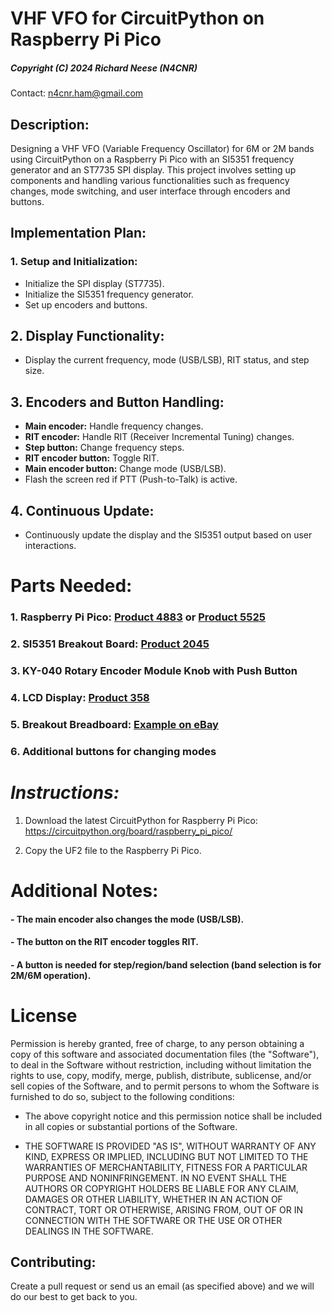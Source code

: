 # VHF VFO for CircuitPython on Raspberry Pi Pico
##### Copyright (C) 2024 Richard Neese (N4CNR)
Contact: n4cnr.ham@gmail.com



## Description:
 Designing a VHF VFO (Variable Frequency Oscillator) for 6M or 2M bands using CircuitPython on a Raspberry Pi Pico with an SI5351 frequency generator and an ST7735 SPI display. This project involves setting up components and handling various functionalities such as frequency changes, mode switching, and user interface through encoders and buttons.

## Implementation Plan:
### 1. Setup and Initialization:
- Initialize the SPI display (ST7735).
- Initialize the SI5351 frequency generator.
- Set up encoders and buttons.

## 2. Display Functionality:
- Display the current frequency, mode (USB/LSB), RIT status, and step size.

## 3. Encoders and Button Handling:
- **Main encoder:** Handle frequency changes.
- **RIT encoder:** Handle RIT (Receiver Incremental Tuning) changes.
- **Step button:** Change frequency steps.
- **RIT encoder button:** Toggle RIT.
- **Main encoder button:** Change mode (USB/LSB).
- Flash the screen red if PTT (Push-to-Talk) is active.

## 4. Continuous Update:
- Continuously update the display and the SI5351 output based on user interactions.

# Parts Needed:
### 1. Raspberry Pi Pico: [Product 4883](https://www.adafruit.com/product/4883) or [Product 5525](https://www.adafruit.com/product/5525)
### 2. SI5351 Breakout Board: [Product 2045](https://www.adafruit.com/product/2045)
### 3. KY-040 Rotary Encoder Module Knob with Push Button
### 4. LCD Display: [Product 358](https://www.adafruit.com/product/358)
### 5. Breakout Breadboard: [Example on eBay](https://www.ebay.com/itm/203042162648)
### 6. Additional buttons for changing modes

# *Instructions:*
1. Download the latest CircuitPython for Raspberry Pi Pico: https://circuitpython.org/board/raspberry_pi_pico/

3. Copy the UF2 file to the Raspberry Pi Pico.

# Additional Notes:
#### - The main encoder also changes the mode (USB/LSB).
#### - The button on the RIT encoder toggles RIT.
#### - A button is needed for step/region/band selection (band selection is for 2M/6M operation).

# License
Permission is hereby granted, free of charge, to any person obtaining a copy of this software and associated documentation files (the "Software"), to deal in the Software without restriction, including without limitation the rights to use, copy, modify, merge, publish, distribute, sublicense, and/or sell copies of the Software, and to permit persons to whom the Software is furnished to do so, subject to the following conditions:

- The above copyright notice and this permission notice shall be included in all copies or substantial portions of the Software.

- THE SOFTWARE IS PROVIDED "AS IS", WITHOUT WARRANTY OF ANY KIND, EXPRESS OR IMPLIED, INCLUDING BUT NOT LIMITED TO THE WARRANTIES OF MERCHANTABILITY, FITNESS FOR A PARTICULAR PURPOSE AND NONINFRINGEMENT. IN NO EVENT SHALL THE AUTHORS OR COPYRIGHT HOLDERS BE LIABLE FOR ANY CLAIM, DAMAGES OR OTHER LIABILITY, WHETHER IN AN ACTION OF CONTRACT, TORT OR OTHERWISE, ARISING FROM, OUT OF OR IN CONNECTION WITH THE SOFTWARE OR THE USE OR OTHER DEALINGS IN THE SOFTWARE.


## Contributing:
Create a pull request or send us an email (as specified above) and we will do our best to get back to you.
